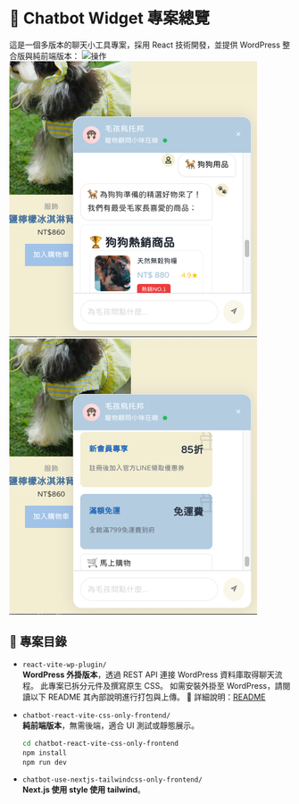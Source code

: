 # 🐶 Chatbot Widget 專案總覽

這是一個多版本的聊天小工具專案，採用 React 技術開發，並提供 WordPress 整合版與純前端版本：
![操作](./imgs/preview-feature.gif)
![商品顯示](./imgs/chat-bot-ui1.png)
![優惠](./imgs/chat-bot-ui3.png)

## 📁 專案目錄

- `react-vite-wp-plugin/`  
  **WordPress 外掛版本**，透過 REST API 連接 WordPress 資料庫取得聊天流程。
  此專案已拆分元件及撰寫原生 CSS。
  如需安裝外掛至 WordPress，請閱讀以下 README 其內部說明進行打包與上傳。
  🔗 詳細說明：[README](./chatbot-react-wp-plugin-control/README.md)

- `chatbot-react-vite-css-only-frontend/`  
  **純前端版本**，無需後端，適合 UI 測試或靜態展示。

  ```bash
  cd chatbot-react-vite-css-only-frontend
  npm install
  npm run dev
  ```

- `chatbot-use-nextjs-tailwindcss-only-frontend/`  
   **Next.js 使用 style 使用 tailwind**。
